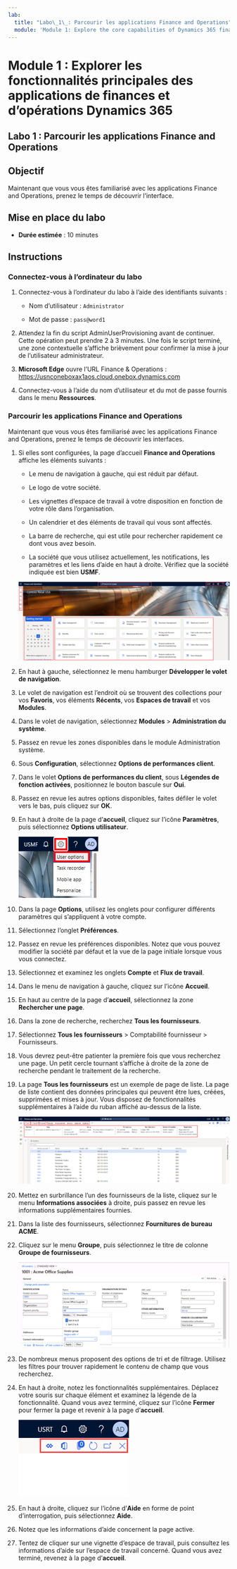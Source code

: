 ```yaml
---
lab:
  title: "Labo\_1\_: Parcourir les applications Finance and Operations"
  module: 'Module 1: Explore the core capabilities of Dynamics 365 finance and operations apps'
---
```


# Module 1 : Explorer les fonctionnalités principales des applications de finances et d’opérations Dynamics 365

## Labo 1 : Parcourir les applications Finance and Operations

## Objectif

Maintenant que vous vous êtes familiarisé avec les applications Finance and Operations, prenez le temps de découvrir l’interface.

## Mise en place du labo

- **Durée estimée** : 10 minutes

## Instructions

### Connectez-vous à l’ordinateur du labo

1.  Connectez-vous à l’ordinateur du labo à l’aide des identifiants suivants :

    - Nom d’utilisateur : `Administrator`

    - Mot de passe : `pass@word1`

1.  Attendez la fin du script AdminUserProvisioning avant de continuer. Cette opération peut prendre 2 à 3 minutes. Une fois le script terminé, une zone contextuelle s’affiche brièvement pour confirmer la mise à jour de l’utilisateur administrateur. 

1.  **Microsoft Edge** ouvre l’URL Finance & Operations : <https://usnconeboxax1aos.cloud.onebox.dynamics.com>

1.  Connectez-vous à l’aide du nom d’utilisateur et du mot de passe fournis dans le menu **Ressources**. 


### Parcourir les applications Finance and Operations

Maintenant que vous vous êtes familiarisé avec les applications Finance and Operations, prenez le temps de découvrir les interfaces.

1.  Si elles sont configurées, la page d’accueil **Finance and Operations** affiche les éléments suivants :

    - Le menu de navigation à gauche, qui est réduit par défaut.

    - Le logo de votre société.

    - Les vignettes d’espace de travail à votre disposition en fonction de votre rôle dans l’organisation.

    - Un calendrier et des éléments de travail qui vous sont affectés.

    - La barre de recherche, qui est utile pour rechercher rapidement ce dont vous avez besoin.

    - La société que vous utilisez actuellement, les notifications, les paramètres et les liens d’aide en haut à droite. Vérifiez que la société indiquée est bien **USMF**.

    ![Capture d’écran de la page d’accueil des applications de finances et d’opérations Dynamics 365 avec les zones mises en surbrillance.](./media/lab-navigate-finance-and-operations-apps-04.png)

2.  En haut à gauche, sélectionnez le menu hamburger **Développer le volet de navigation**.

3.  Le volet de navigation est l’endroit où se trouvent des collections pour vos **Favoris**, vos éléments **Récents**, vos **Espaces de travail** et vos **Modules**.

4.  Dans le volet de navigation, sélectionnez **Modules** > **Administration du système**.

5.  Passez en revue les zones disponibles dans le module Administration système.

6.  Sous **Configuration**, sélectionnez **Options de performances client**.

7.  Dans le volet **Options de performances du client**, sous **Légendes de fonction activées**, positionnez le bouton bascule sur **Oui**.

8.  Passez en revue les autres options disponibles, faites défiler le volet vers le bas, puis cliquez sur **OK**.

9.  En haut à droite de la page d’**accueil**, cliquez sur l’icône **Paramètres**, puis sélectionnez **Options utilisateur**.

    ![Capture d’écran de la liste déroulante de l’icône Paramètres avec l’option Options utilisateur mise en surbrillance.](./media/lab-navigate-finance-and-operations-apps-05.png)

10. Dans la page **Options**, utilisez les onglets pour configurer différents paramètres qui s’appliquent à votre compte.

11. Sélectionnez l’onglet **Préférences**.

12. Passez en revue les préférences disponibles. Notez que vous pouvez modifier la société par défaut et la vue de la page initiale lorsque vous vous connectez.

13. Sélectionnez et examinez les onglets **Compte** et **Flux de travail**.

14. Dans le menu de navigation à gauche, cliquez sur l’icône **Accueil**.

15. En haut au centre de la page d’**accueil**, sélectionnez la zone **Rechercher une page**.

16. Dans la zone de recherche, recherchez **Tous les fournisseurs**.

17. Sélectionnez **Tous les fournisseurs** > Comptabilité fournisseur > Fournisseurs.

18. Vous devrez peut-être patienter la première fois que vous recherchez une page. Un petit cercle tournant s’affiche à droite de la zone de recherche pendant le traitement de la recherche.

19. La page **Tous les fournisseurs** est un exemple de page de liste. La page de liste contient des données principales qui peuvent être lues, créées, supprimées et mises à jour. Vous disposez de fonctionnalités supplémentaires à l’aide du ruban affiché au-dessus de la liste.

    ![Capture d’écran de la liste Tous les fournisseurs avec les fonctionnalités du menu mises en surbrillance.](./media/lab-navigate-finance-and-operations-apps-06.png)

20. Mettez en surbrillance l’un des fournisseurs de la liste, cliquez sur le menu **Informations associées** à droite, puis passez en revue les informations supplémentaires fournies.

21. Dans la liste des fournisseurs, sélectionnez **Fournitures de bureau ACME**.

22. Cliquez sur le menu **Groupe**, puis sélectionnez le titre de colonne **Groupe de fournisseurs**.

    ![Capture d’écran du titre de colonne Groupe de fournisseurs pour Acme Office Supplies.](./media/lab-navigate-finance-and-operations-apps-07.png)

23. De nombreux menus proposent des options de tri et de filtrage. Utilisez les filtres pour trouver rapidement le contenu de champ que vous recherchez.

24. En haut à droite, notez les fonctionnalités supplémentaires. Déplacez votre souris sur chaque élément et examinez la légende de la fonctionnalité. Quand vous avez terminé, cliquez sur l’icône **Fermer** pour fermer la page et revenir à la page d’**accueil**.

    ![Capture d’écran du menu situé en haut à droite de la page Liste affichant des fonctionnalités supplémentaires qui permettent de se connecter à Power Apps ou aux applications Office, et les boutons Document joint, Actualiser la page, Ouvrir dans une nouvelle fenêtre et Fermer.](./media/lab-navigate-finance-and-operations-apps-08.png)

25. En haut à droite, cliquez sur l’icône d’**Aide** en forme de point d’interrogation, puis sélectionnez **Aide**.

26. Notez que les informations d’aide concernent la page active.

27. Tentez de cliquer sur une vignette d’espace de travail, puis consultez les informations d’aide sur l’espace de travail concerné. Quand vous avez terminé, revenez à la page d’**accueil**.

